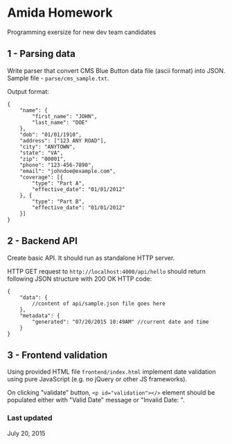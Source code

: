 # Amida Homework
Programming exersize for new dev team candidates



## 1 - Parsing data

Write parser that convert CMS Blue Button data file (ascii format) into JSON.
Sample file - `parse/cms_sample.txt`.

Output format:

```
{
    "name": {
        "first_name": "JOHN",
        "last_name": "DOE"
    },
    "dob": "01/01/1910",
    "address": ["123 ANY ROAD"],
    "city": "ANYTOWN",
    "state": "VA",
    "zip": "00001",
    "phone": "123-456-7890",
    "email": "johndoe@example.com",
    "coverage": [{
        "type": "Part A",
        "effective_date": "01/01/2012"
    }, {
        "type": "Part B",
        "effective_date": "01/01/2012"
    }]
}
```

## 2 - Backend API

Create basic API. It should run as standalone HTTP server.

HTTP GET request to `http://localhost:4000/api/hello` should return following JSON structure with 200 OK HTTP code:

```
{
    "data": {
    	//content of api/sample.json file goes here
    },
    "metadata": {
        "generated": "07/20/2015 10:49AM" //current date and time
    }
}
```

## 3 - Frontend validation

Using provided HTML file `frontend/index.html` implement date validation using pure JavaScript (e.g. no jQuery or other JS frameworks).

On clicking "validate" button, `<p id="validation"></>` element should be populated either with "Valid Date" message or "Invalid Date: <some desctiption of the problem>".


### Last updated
July 20, 2015
